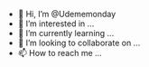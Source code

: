 - 👋 Hi, I’m @Udememonday
- 👀 I’m interested in ...
- 🌱 I’m currently learning ...
- 💞️ I’m looking to collaborate on ...
- 📫 How to reach me ...

<!---
Udememonday/Udememonday is a ✨ special ✨ repository because its `README.md` (this file) appears on your GitHub profile.
You can click the Preview link to take a look at your changes.
--->
